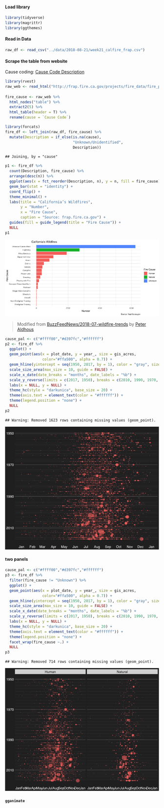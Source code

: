 
#### Load library

``` r
library(tidyverse)
library(magrittr)
library(ggthemes)
```

#### Read in Data

``` r
raw_df <- read_csv("../data/2018-08-21/week21_calfire_frap.csv")
```

#### Scrape the table from website

Cause coding: [Cause Code
Description](http://frap.fire.ca.gov/projects/fire_data/fire_perimeters_data_description)

``` r
library(rvest)
raw_web <- read_html("http://frap.fire.ca.gov/projects/fire_data/fire_perimeters_data_description")

fire_cause <- raw_web %>% 
  html_nodes("table") %>% 
  extract2(5) %>% 
  html_table(header = T) %>% 
  rename(cause = `Cause Code`)
```

``` r
library(forcats)
fire_df <- left_join(raw_df, fire_cause) %>% 
  mutate(Description = if_else(is.na(cause), 
                               "Unknown/Unidentified", 
                               Description))
```

    ## Joining, by = "cause"

``` r
p1 <- fire_df %>% 
  count(Description, fire_cause) %>% 
  arrange(desc(n)) %>% 
  ggplot(aes(x = fct_reorder(Description, n), y = n, fill = fire_cause)) +
  geom_bar(stat = "identity") +
  coord_flip() + 
  theme_minimal() +
  labs(title = "California’s Wildfires",
       y = "Number",
       x = "Fire Cause",
       caption = "Source: frap.fire.ca.gov") +
  guides(fill = guide_legend(title = "Fire Cause")) +
  NULL
p1
```

![](Week21_files/figure-gfm/unnamed-chunk-4-1.png)<!-- -->

> Modified from
> [BuzzFeedNews/2018-07-wildfire-trends](https://github.com/BuzzFeedNews/2018-07-wildfire-trends/blob/master/index.Rmd)
> by [Peter Aldhous](https://github.com/paldhous)

``` r
cause_pal <- c("#ffff00","#d397fc","#ffffff")
p2 <- fire_df %>% 
  ggplot() +
  geom_point(aes(x = plot_date, y = year_, size = gis_acres, 
                 color="#ffa500", alpha = 0.7)) +
  geom_hline(yintercept = seq(1950, 2017, by = 1), color = "gray", size = 0.05) +
  scale_size_area(max_size = 10, guide = FALSE) +
  scale_x_date(date_breaks = "months", date_labels = "%b") +
  scale_y_reverse(limits = c(2017, 1950), breaks = c(2010, 1990, 1970, 1950)) +
  labs(x = NULL, y = NULL) +
  theme_hc(style = "darkunica", base_size = 20) +
  theme(axis.text = element_text(color = "#ffffff")) + 
  theme(legend.position = "none") +
  NULL
p2
```

    ## Warning: Removed 1623 rows containing missing values (geom_point).

![](Week21_files/figure-gfm/unnamed-chunk-5-1.png)<!-- -->

#### two panels

``` r
cause_pal <- c("#ffff00","#d397fc","#ffffff")
p3 <- fire_df %>% 
  filter(fire_cause != "Unknown") %>% 
  ggplot() +
  geom_point(aes(x = plot_date, y = year_, size = gis_acres, 
                 color="#ffa500", alpha = 0.7)) +
  geom_hline(yintercept = seq(1950, 2017, by = 1), color = "gray", size = 0.05) +
  scale_size_area(max_size = 10, guide = FALSE) +
  scale_x_date(date_breaks = "months", date_labels = "%b") +
  scale_y_reverse(limits = c(2017, 1950), breaks = c(2010, 1990, 1970, 1950)) +
  labs(x = NULL, y = NULL) +
  theme_hc(style = "darkunica", base_size = 20) +
  theme(axis.text = element_text(color = "#ffffff")) + 
  theme(legend.position = "none") +
  facet_wrap(fire_cause ~.) +
  NULL
p3
```

    ## Warning: Removed 714 rows containing missing values (geom_point).

![](Week21_files/figure-gfm/unnamed-chunk-6-1.png)<!-- -->

#### `gganimate`
